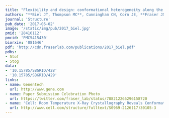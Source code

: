 ```yaml
---
title: "Flexibility and design: conformational heterogeneity along the evolutionary trajectory of a redesigned ubiquitin"
authors: "**Biel JT, Thompson MC**, Cunningham CN, Corn JE, **Fraser JS**."
journal: 'Structure'
pub_date: '2017-05-02'
image: '/static/img/pub/2017_biel.jpg'
pmid: '28416112'
pmcid: 'PMC5415430'
biorxiv: '081646'
pdf: 'http://cdn.fraserlab.com/publications/2017_biel.pdf'
pdbs:
- 5tof
- 5tog
data:
- '10.15785/SBGRID/428'
- '10.15785/SBGRID/429'
links:
- name: Genentech
  url: http://www.gene.com
- name: Paper Submission Celebration Photo
  url: https://twitter.com/fraser_lab/status/788212265296158720
- name: 'Cell: Room Temperature X-Ray Crystallography Reveals Conformational Heterogeneity of Engineered Proteins'
  url: http://www.cell.com/structure/fulltext/S0969-2126(17)30105-3
---
```

